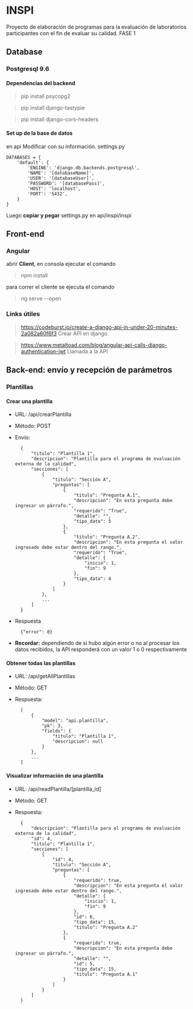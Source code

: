 # INSPI
Proyecto de elaboración de programas para la evaluación de laboratorios participantes con el fin de evaluar su calidad.
FASE 1

## Database
### Postgresql 9.6

#### Dependencias del backend

> pip install psycopg2

> pip install django-tastypie

> pip install django-cors-headers

#### Set up de la base de datos
en api
Modificar con su información. settings.py
	        
	DATABASES = {
		'default': {
		    'ENGINE': 'django.db.backends.postgresql',
		    'NAME': '[databaseName]',
		    'USER': '[databaseUser]',
		    'PASSWORD': '[databasePass]',
		    'HOST': 'localhost',
		    'PORT': '5432',
		}
	}

Luego **copiar y pegar** settings.py en api/inspi/inspi

## Front-end
### Angular

abrir **Client**, en consola ejecutar el comando
> npm install

para correr el cliente se ejecuta el comando 
> ng serve --open

### Links útiles
> https://codeburst.io/create-a-django-api-in-under-20-minutes-2a082a60f6f3 Crear API en django.

> https://www.metaltoad.com/blog/angular-api-calls-django-authentication-jwt Llamada a la API

## Back-end: envío y recepción de parámetros
### Plantillas
#### Crear una plantilla
* URL: /api/crearPlantilla
* Método: POST
* Envío:

		{
			"titulo": "Plantilla 1",
			"descripcion": "Plantilla para el programa de evaluación externa de la calidad",
			"secciones": [
				{
					"titulo": "Sección A",
					"preguntas": [
						{
							"titulo": "Pregunta A.1",
							"descripcion": "En esta pregunta debe ingresar un párrafo.",
							"requerido": "True",
							"detalle": "",
							"tipo_dato": 5
						},
						{
							"titulo": "Pregunta A.2",
							"descripcion": "En esta pregunta el valor ingresado debe estar dentro del rango.",
							"requerido": "True",
							"detalle": {
								"inicio": 1,
								"fin": 9
							},
							"tipo_dato": 4
						}
					]
				},
				...
			]
		}
* Respuesta
		
		{"error": 0}
* **Recordar:** dependiendo de si hubo algún error o no al procesar los datos recibidos, la API responderá con un valor 1 o 0 respectivamente

#### Obtener todas las plantillas
* URL: /api/getAllPlantillas
* Método: GET
* Respuesta:

		[
		    {
		        "model": "api.plantilla",
		        "pk": 3,
		        "fields": {
		            "titulo": "Plantilla 1",
		            "descripcion": null
		        }
		    },
		    ...
		]

#### Visualizar información de una plantilla
* URL: /api/readPlantilla/[plantilla_id]
* Método: GET
* Respuesta:

		{
		    "descripcion": "Plantilla para el programa de evaluación externa de la calidad",
		    "id": 4,
		    "titulo": "Plantilla 1",
		    "secciones": [
		        {
		            "id": 4,
		            "titulo": "Sección A",
		            "preguntas": [
		                {
		                    "requerido": true,
		                    "descripcion": "En esta pregunta el valor ingresado debe estar dentro del rango.",
		                    "detalle": {
		                        "inicio": 1,
		                        "fin": 9
		                    },
		                    "id": 6,
		                    "tipo_data": 15,
		                    "titulo": "Pregunta A.2"
		                },
		                {
		                    "requerido": true,
		                    "descripcion": "En esta pregunta debe ingresar un párrafo.",
		                    "detalle": "",
		                    "id": 5,
		                    "tipo_data": 15,
		                    "titulo": "Pregunta A.1"
		                }
		            ]
		        }
		    ]
		}

